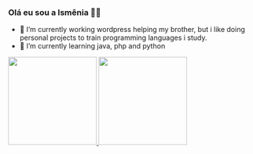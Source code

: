 ### Olá eu sou a Ismênia 🌺👋

- 🔭 I’m currently working wordpress helping my brother, but i like doing personal projects to train programming languages i study.
- 🌱 I’m currently learning java, php and python

<div>
  <a href="https://github.com/IsmsIsmênia">
  <img height="180em" src="https://github-readme-stats.vercel.app/api?username=IsmsIsmenia&show_icons=true&theme=dracula&include_all_commits=true&count_private=true"/>
  <img height="180em" src="https://github-readme-stats.vercel.app/api/toplangs/?username=IsmsIsmenia&layout=compact&langs_count=16&theme=dracula"/>
</div>
